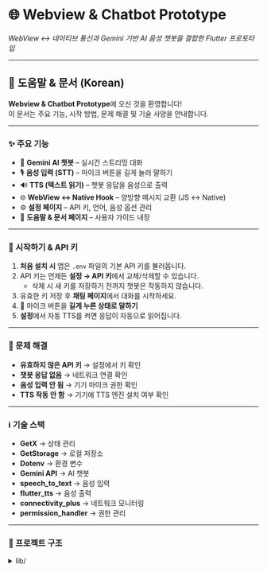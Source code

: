 # 🌐 Webview & Chatbot Prototype  
_WebView ↔ 네이티브 통신과 Gemini 기반 AI 음성 챗봇을 결합한 Flutter 프로토타입_

---

## 📖 도움말 & 문서 (Korean)

**Webview & Chatbot Prototype**에 오신 것을 환영합니다!  
이 문서는 주요 기능, 시작 방법, 문제 해결 및 기술 사양을 안내합니다.

---

### ✨ 주요 기능
- 🤖 **Gemini AI 챗봇** – 실시간 스트리밍 대화
- 🎙 **음성 입력 (STT)** – 마이크 버튼을 길게 눌러 말하기
- 🔊 **TTS (텍스트 읽기)** – 챗봇 응답을 음성으로 출력
- 🌐 **WebView ↔ Native Hook** – 양방향 메시지 교환 (JS ↔ Native)
- ⚙️ **설정 페이지** – API 키, 언어, 음성 옵션 관리
- 📖 **도움말 & 문서 페이지** – 사용자 가이드 내장

---

### 🚀 시작하기 & API 키
1. **처음 설치 시** 앱은 `.env` 파일의 기본 API 키를 불러옵니다.  
2. API 키는 언제든 **설정 → API 키**에서 교체/삭제할 수 있습니다.  
   - 삭제 시 새 키를 저장하기 전까지 챗봇은 작동하지 않습니다.  
3. 유효한 키 저장 후 **채팅 페이지**에서 대화를 시작하세요.  
4. 🎤 마이크 버튼을 **길게 누른 상태로 말하기**  
5. **설정**에서 자동 TTS를 켜면 응답이 자동으로 읽어집니다.

---

### 🐛 문제 해결
- **유효하지 않은 API 키** → 설정에서 키 확인  
- **챗봇 응답 없음** → 네트워크 연결 확인  
- **음성 입력 안 됨** → 기기 마이크 권한 확인  
- **TTS 작동 안 함** → 기기에 TTS 엔진 설치 여부 확인  

---

### ℹ️ 기술 스택
- **GetX** → 상태 관리  
- **GetStorage** → 로컬 저장소  
- **Dotenv** → 환경 변수  
- **Gemini API** → AI 챗봇  
- **speech_to_text** → 음성 입력  
- **flutter_tts** → 음성 출력  
- **connectivity_plus** → 네트워크 모니터링  
- **permission_handler** → 권한 관리  

---

### 📂 프로젝트 구조
<details>
<summary>lib/</summary>

<!-- Commented, readable version (good for README explanations) -->
```text
lib/
├── features/                         # Feature-based modular architecture
│   ├── chat/                         # 💬 Chat feature (AI + UI)
│   │   ├── domain/                   # Business logic / use-cases
│   │   │   └── chat_stream_manager.dart   # Manages streaming chat responses
│   │   ├── models/                   # Data models & adapters
│   │   │   ├── chat_model.dart
│   │   │   ├── gemini_adapter.dart
│   │   │   └── gemini_manager.dart
│   │   ├── services/                 # External services (STT, TTS, etc.)
│   │   │   ├── stt_service.dart
│   │   │   ├── transient_message_service.dart
│   │   │   └── tts_service.dart
│   │   ├── widgets/                  # Presentational widgets & components
│   │   │   ├── action_card.dart
│   │   │   ├── chat_bubble.dart
│   │   │   ├── input_area.dart
│   │   │   ├── mic_pulse_btn.dart
│   │   │   └── show_list_empty.dart
│   │   ├── chat_binding.dart         # GetX binding (dependency injection)
│   │   ├── chat_controller.dart      # GetX controller (state management)
│   │   └── chat_page.dart            # Chat screen (UI)
│   │
│   ├── help_docs/                    # 📖 Help & documentation screens
│   │   └── help_docs_page.dart
│   │
│   ├── home/                         # 🏠 Home screen & related UI
│   │   └── home_page.dart
│   │
│   ├── settings/                     # ⚙️ Settings & preferences
│   │   ├── widgets/                  # Small widgets used in settings
│   │   │   ├── api_key_card.dart     # API key entry / display
│   │   │   ├── danger_utilities_card.dart # Reset / erase storage utilities
│   │   │   ├── voice_language_card.dart  # Language & voice selection
│   │   │   └── settings_controller.dart # Settings controller (GetX)
│   │   └── settings_page.dart        # Settings screen (UI)
│   │
│   └── webview/                      # 🌐 WebView integration
│       ├── bridge/                   # Bridge layer: JS ↔ Native
│       │   ├── bridge_controller.dart    # WebView <-> Native message handler
│       │   └── messages_model.dart       # Message schemas/models for bridge
│       └── webview_page.dart             # WebView screen (UI)
│
├── shared/                           # 🔁 Shared resources across features
│   ├── services/                     # Global/shared services (e.g., analytics)
│   └── translations/                 # i18n / localization files
│
├── app.dart                          # 🛠 App config: routes, theme, bindings
└── main.dart                         # 🚀 App entry point

</details>

### 🙏 마무리
**Webview & Chatbot Prototype**을 사용해 주셔서 감사합니다.  
여러분의 피드백과 제안은 앱의 발전에 큰 도움이 됩니다! 🚀

---

---

## 📘 Help & Documentation (English)

Welcome to **Webview & Chatbot Prototype**!  
This document explains the main features, setup, troubleshooting, and technical specifications.

---

### ✨ Main Features
- 🤖 **Gemini AI Chatbot** – Real-time streaming responses
- 🎙 **Voice Input (STT)** – Hold mic button to speak
- 🔊 **TTS (Text-to-Speech)** – Chatbot reads responses aloud
- 🌐 **WebView ↔ Native Hook** – Bidirectional JSON messaging
- ⚙️ **Settings Page** – Manage API key, language, and voice options
- 📖 **Help & Docs Page** – In-app guide

---

### 🚀 Getting Started & API Key
1. On first install, the app loads an API key from `.env`.  
2. API key can be updated anytime in **Settings → API Key**.  
   - If deleted, chatbot won’t function until a new key is saved.  
3. Save a valid key, then return to **Chat Page** to start a conversation.  
4. 🎤 Press and **hold mic button to speak**.  
5. Enable auto-TTS in **Settings** to hear responses automatically.  

---

### 🐛 Troubleshooting
- **Invalid API Key** → Check key in settings  
- **No chatbot response** → Verify network connection  
- **Voice input not working** → Enable microphone permissions  
- **TTS not working** → Ensure device has a TTS engine installed  

---

### ℹ️ Tech Stack
- **GetX** → State management  
- **GetStorage** → Local storage  
- **Dotenv** → Environment variables  
- **Gemini API** → AI chatbot  
- **speech_to_text** → Voice input  
- **flutter_tts** → Voice output  
- **connectivity_plus** → Network monitoring  
- **permission_handler** → Permissions  

---

### 🙏 Closing
Thank you for using **Webview & Chatbot Prototype**!  
Your feedback and suggestions are highly valuable for future improvements. 🚀

## 👤 Contact
DovudjonUsmonov@gmail.com
